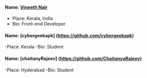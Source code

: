 #### Name: [Vineeth Nair](https://github.com/vineeth-nair)
- Place: Kerala, India
- Bio: Front-end Developer
#### Name: [cybergeekapk] (https://github.com/cybergeekapk)
-Place: Kerala
-Bio: Student

#### Name: [chaitanyRajeev] (https://github.com/ChaitanyaRajeev)
-Place: Hyderabad
-Bio: Student
